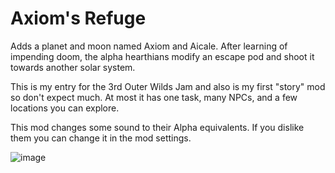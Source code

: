 ﻿# Axiom's Refuge

Adds a planet and moon named Axiom and Aicale.
After learning of impending doom, the alpha hearthians modify an escape pod and shoot it towards another solar system.


This is my entry for the 3rd Outer Wilds Jam and also is my first "story" mod so don't expect much. At most it has one task, many NPCs, and a few locations you can explore.

This mod changes some sound to their Alpha equivalents. If you dislike them you can change it in the mod settings.

![image](https://github.com/MegaPiggy/axiom-and-aicale/assets/34462599/9059671f-8e62-4f5c-8c3c-19c36b330be9)
